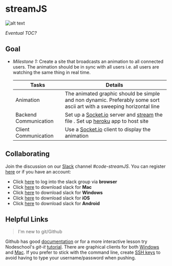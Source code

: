 # streamJS
![alt text](http://www.danalee.ca/ttt/images/6/analog10.gif "Antique Television")

*Eventual TOC?*


## Goal

- *Milestone 1:* Create a site that broadcasts an animation to all connected users. The animation should be in sync with all users i.e. all users are watching the same thing in real time.

    | Tasks | Details |
    | ----- | ------- |
    | Animation | The animated graphic should be simple and non dynamic. Preferably some sort ascii art with a sweeping horizontal line |
    | Backend Communication | Set up a [Socket.io](http://socket.io/get-started/) server and [stream](https://nodejs.org/api/stream.html) the file . Set up [heroku](https://devcenter.heroku.com/articles/getting-started-with-nodejs#introduction) app to host site |
    | Client Communication | Use a [Socket.io](http://socket.io/get-started/) client to display the animation |


## Collaborating

Join the discussion on our [Slack](http://chat.nodejshouston.com/) channel *#code-streamJS*. You can register [here](http://chat.nodejshouston.com/) or if you have an account:

 - Click [here](https://nodejshouston.slack.com/) to log into the slack group via **browser**
 - Click [here](https://itunes.apple.com/app/slack/id803453959?ls=1&mt=12) to download slack for **Mac**
 - Click [here](https://nodejshouston.slack.com/ssb/download-win) to download slack for **Windows**
 - Click [here](https://itunes.apple.com/app/slack-app/id618783545?ls=1&mt=8) to download slack for **iOS**
 - Click [here](https://play.google.com/store/apps/details?id=com.Slack) to download slack for **Android**


## Helpful Links

> I'm new to git/Github

Github has good [documentation](https://help.github.com/articles/set-up-git/) or for a more interactive lesson try Nodeschool's *git-it* [tutorial](http://nodeschool.io/#workshopper-list). There are graphical clients for both [Windows](https://windows.github.com/) and [Mac](https://mac.github.com/). If you prefer to stick with the command line, create [SSH keys](https://help.github.com/articles/generating-ssh-keys/) to avoid having to type your username/password when pushing.

